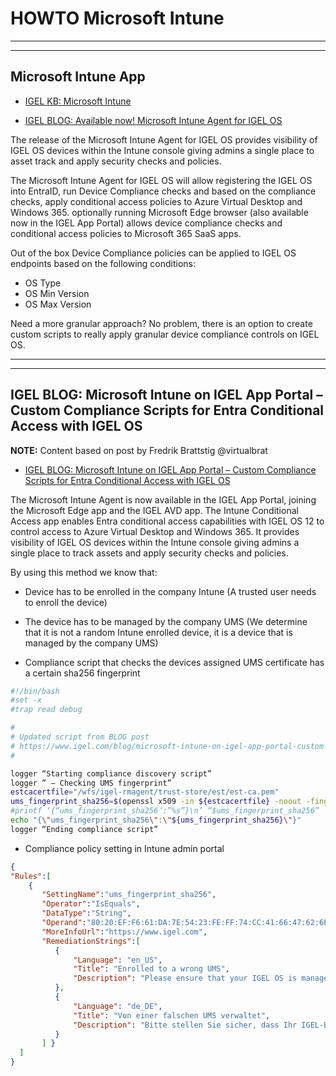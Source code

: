 # HOWTO Microsoft Intune

-----

-----

## Microsoft Intune App

- [IGEL KB: Microsoft Intune](https://kb.igel.com/en/igel-apps/current/microsoft-intune)

- [IGEL BLOG: Available now! Microsoft Intune Agent for IGEL OS](https://www.igel.com/blog/available-now-microsoft-intune-agent-for-igel-os/)

The release of the Microsoft Intune Agent for IGEL OS provides visibility of IGEL OS devices within the Intune console giving admins a single place to asset track and apply security checks and policies.

The Microsoft Intune Agent for IGEL OS will allow registering the IGEL OS into EntraID, run Device Compliance checks and based on the compliance checks, apply conditional access policies to Azure Virtual Desktop and Windows 365. optionally running Microsoft Edge browser (also available now in the IGEL App Portal) allows device compliance checks and conditional access policies to Microsoft 365 SaaS apps.

Out of the box Device Compliance policies can be applied to IGEL OS endpoints based on the following conditions:

- OS Type
- OS Min Version
- OS Max Version

Need a more granular approach? No problem, there is an option to create custom scripts to really apply granular device compliance controls on IGEL OS.

-----

-----

## IGEL BLOG: Microsoft Intune on IGEL App Portal – Custom Compliance Scripts for Entra Conditional Access with IGEL OS

**NOTE:** Content based on post by Fredrik Brattstig @virtualbrat

- [IGEL BLOG: Microsoft Intune on IGEL App Portal – Custom Compliance Scripts for Entra Conditional Access with IGEL OS](https://www.igel.com/blog/microsoft-intune-on-igel-app-portal-custom-compliance-scripts-for-entra-conditional-access-with-igel-os/)

The Microsoft Intune Agent is now available in the IGEL App Portal, joining the Microsoft Edge app and the IGEL AVD app. The Intune Conditional Access app enables Entra conditional access capabilities with IGEL OS 12 to control access to Azure Virtual Desktop and Windows 365. It provides visibility of IGEL OS devices within the Intune console giving admins a single place to track assets and apply security checks and policies.

By using this method we know that:

- Device has to be enrolled in the company Intune (A trusted user needs to enroll the device)
- The device has to be managed by the company UMS (We determine that it is not a random Intune enrolled device, it is a device that is managed by the company UMS)

- Compliance script that checks the devices assigned UMS certificate has a certain sha256 fingerprint

```bash linenums="1"
#!/bin/bash
#set -x
#trap read debug

#
# Updated script from BLOG post
# https://www.igel.com/blog/microsoft-intune-on-igel-app-portal-custom-compliance-scripts-for-entra-conditional-access-with-igel-os/
#

logger “Starting compliance discovery script”
logger ” – Checking UMS fingerprint”
estcacertfile="/wfs/igel-rmagent/trust-store/est/est-ca.pem"
ums_fingerprint_sha256=$(openssl x509 -in ${estcacertfile} -noout -fingerprint -sha256 | cut -d "=" -f2)
#printf ‘{“ums_fingerprint_sha256″:”%s”}\n’ “$ums_fingerprint_sha256”
echo "{\"ums_fingerprint_sha256\":\"${ums_fingerprint_sha256}\"}"
logger “Ending compliance script”
```

- Compliance policy setting in Intune admin portal

```json linenums="1"
{
"Rules":[
    {
       "SettingName":"ums_fingerprint_sha256",
       "Operator":"IsEquals",
       "DataType":"String",
       "Operand":"80:20:EF:F6:61:DA:7E:54:23:FE:FF:74:CC:41:66:47:62:6E:E3:4C:36:14:17:4A:1B:17:81:AF:6D:81:BF:20",
       "MoreInfoUrl":"https://www.igel.com",
       "RemediationStrings":[
          {
              "Language": "en_US",
              "Title": "Enrolled to a wrong UMS",
              "Description": "Please ensure that your IGEL OS is managed by the correct UMS."
          },
          {
              "Language": "de_DE",
              "Title": "Von einer falschen UMS verwaltet",
              "Description": "Bitte stellen Sie sicher, dass Ihr IGEL-Betriebssystem von der richtigen UMS verwaltet wird."
          }
       ] }
  ]
}
```